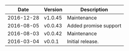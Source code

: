 | Date        | Version | Description |
| ----------- | ------- | ----------- |
| 2016-12-28  | v1.0.45 | Maintenance |
| 2016-08-05  | v0.0.43 | Added promise support |
| 2016-08-03  | v0.0.42 | Maintenance |
| 2016-03-04  | v0.0.1  | Initial release. |
